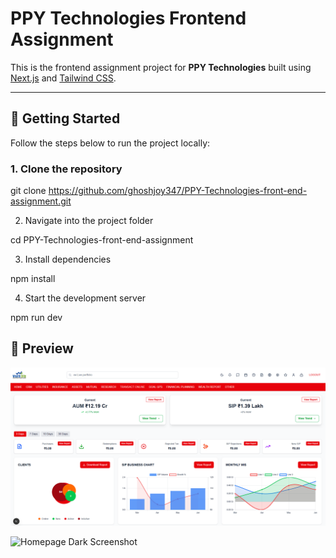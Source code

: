 # PPY Technologies Frontend Assignment

This is the frontend assignment project for **PPY Technologies** built using [Next.js](https://nextjs.org/) and [Tailwind CSS](https://tailwindcss.com/).

---

## 🚀 Getting Started

Follow the steps below to run the project locally:

### 1. Clone the repository

git clone https://github.com/ghoshjoy347/PPY-Technologies-front-end-assignment.git

2. Navigate into the project folder

cd PPY-Technologies-front-end-assignment

3. Install dependencies

npm install

4. Start the development server

npm run dev

## 📸 Preview

![Homepage Screenshot](public/homepage.png)

![Homepage Dark Screenshot](public/homepagedark.png)


